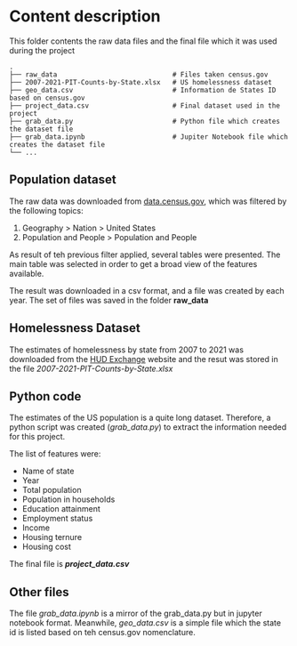 # Content description

This folder contents the raw data files and the final file which it was used during the project

    .
    ├── raw_data                             # Files taken census.gov
    ├── 2007-2021-PIT-Counts-by-State.xlsx   # US homelessness dataset
    ├── geo_data.csv                         # Information de States ID based on census.gov
    ├── project_data.csv                     # Final dataset used in the project
    ├── grab_data.py                         # Python file which creates the dataset file
    ├── grab_data.ipynb                      # Jupiter Notebook file which creates the dataset file
    └── ...

## Population dataset

The raw data was downloaded from [data.census.gov](https://data.census.gov/cedsci/table?q=United%20States), which was filtered by the following topics:

1. Geography > Nation > United States
1. Population and People > Population and People

As result of teh previous filter applied, several tables were presented. The main table was selected in order to get a broad view of the features available.

The result was downloaded in a csv format, and a file was created by each year. The set of files was saved in the folder **raw_data**

## Homelessness Dataset

The estimates of homelessness by state from 2007 to 2021 was downloaded from the [HUD Exchange](https://www.hudexchange.info/resource/3031/pit-and-hic-data-since-2007/) website and the resut was stored in the file *2007-2021-PIT-Counts-by-State.xlsx*

## Python code

The estimates of the US population is a quite long dataset. Therefore, a python script was created (*grab_data.py*) to extract the information needed for this project.

The list of features were:

- Name of state
- Year
- Total population
- Population in households
- Education attainment
- Employment status
- Income
- Housing ternure
- Housing cost

The final file is ***project_data.csv***

## Other files

The file *grab_data.ipynb* is a mirror of the grab_data.py but in jupyter notebook format. Meanwhile, *geo_data.csv* is a simple file which the state id is listed based on teh census.gov nomenclature.
